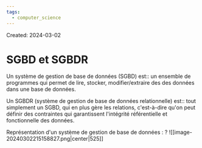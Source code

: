 ```yaml
---
tags:
  - computer_science
---
```

Created: 2024-03-02

# SGBD et SGBDR

Un système de gestion de base de données (SGBD) est:: un ensemble de programmes qui permet de lire, stocker, modifier/extraire des des données dans une base de données.
<!--SR:!2024-04-13,14,188-->

Un SGBDR (système de gestion de base de données relationnelle) est:: tout simplement un SGBD, qui en plus gère les relations, c'est-à-dire qu'on peut définir des contraintes qui garantissent l'intégrité référentielle et fonctionnelle des données.
<!--SR:!2024-04-26,26,248-->


Représentation d'un système de gestion de base de données :
?
![[image-20240302215158827.png|center|525]]
<!--SR:!2024-04-10,12,190-->

